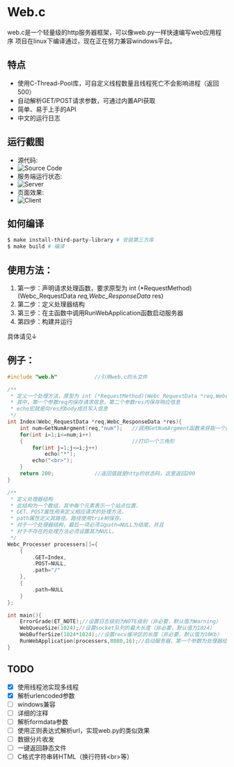 # Web.c

web.c是一个轻量级的http服务器框架，可以像web.py一样快速编写web应用程序
项目在linux下编译通过，现在正在努力兼容windows平台。

## 特点
- 使用C-Thread-Pool库，可自定义线程数量且线程死亡不会影响进程（返回500）
- 自动解析GET/POST请求参数，可通过内置API获取
- 简单、易于上手的API
- 中文的运行日志

## 运行截图
- 源代码:
- ![Source Code](https://www.hualigs.cn/image/612255e2e8c7d.jpg)
- 服务端运行状态:
- ![Server](https://www.hualigs.cn/image/6122557638d0c.jpg)
- 页面效果:
- ![Client](https://pic4.58cdn.com.cn/nowater/webim/big/n_v28096af3640944869b0c76c5f4f369585.png)

## 如何编译
```bash
$ make install-third-party-library # 安装第三方库
$ make build # 编译
```

## 使用方法：

1. 第一步：声明请求处理函数，要求原型为 int (*RequestMethod)(Webc_RequestData *req,Webc_ResponseData* res)
2. 第二步：定义处理器结构
3. 第三步：在主函数中调用RunWebApplication函数启动服务器
4. 第四步：构建并运行

具体请见↓
## 例子：
``` C
#include "web.h"            //引用web.c的头文件

/** 
 * 定义一个处理方法，原型为 int (*RequestMethod)(Webc_RequestData *req,Webc_ResponseData* res);
 * 其中，第一个参数req内保存请求信息，第二个参数res内保存响应信息
 * echo宏就是向res的body成员写入信息
 */
int Index(Webc_RequestData *req,Webc_ResponseData *res){
    int num=GetNumArgment(req,"num");   //调用GetNumArgment函数来获取一个数字型的参数（若不存在会返回0）
    for(int i=1;i<=num;i++)
    {                                   //打印一个三角形
        for(int j=1;j<=i;j++)
            echo("*");
        echo("<br>");
    }
    return 200;             //返回值就是http的状态码，这里返回200
}

/**
 * 定义处理器结构
 * 此结构为一个数组，其中每个元素表示一个站点位置，
 * GET、POST属性用来定义相应请求的处理方法，
 * path属性定义其路径。路径使用trie树保存。
 * 对于一个处理器结构，最后一项必须以path=NULL为结尾，并且
 * 对于不存在的处理方法必须设置其为NULL。
 */
Webc_Processer processers[]={
    {
        .GET=Index,
        .POST=NULL,
        .path="/"
    },
    {
        .path=NULL
    }
};

int main(){
    ErrorGrade(ET_NOTE);//设置日志级别为NOTE级别（非必要，默认值为Warning）
    WebQueueSize(1024);//设置socket队列的最大长度（非必要，默认值为1024）
    WebBufferSize(1024*1024);//设置recv缓冲区的长度（非必要，默认值为10Kb）
    RunWebApplication(processers,8080,16);//启动服务器，第一个参数为处理器结构，第二个参数为端口号，第三个参数为线程的数量
}
```
## TODO
- [x] 使用线程池实现多线程
- [x] 解析urlencoded参数
- [ ] windows兼容
- [ ] 详细的注释
- [ ] 解析formdata参数
- [ ] 使用正则表达式解析url，实现web.py的类似效果
- [ ] 数据分片收发
- [ ] 一键返回静态文件
- [ ] C格式字符串转HTML（换行符转\<br>等）
